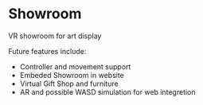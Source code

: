 # Showroom
VR showroom for art display

Future features include:

  - Controller and movement support
  - Embeded Showroom in website
  - Virtual Gift Shop and furniture
  - AR and possible WASD simulation for web integretion
